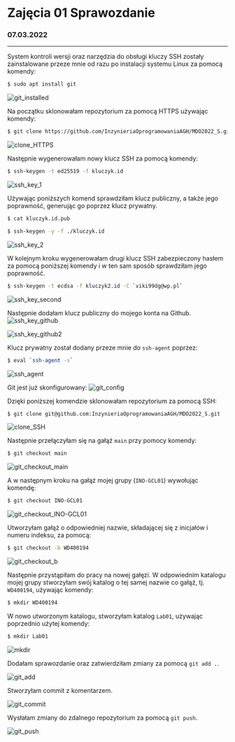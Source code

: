 # Zajęcia 01 Sprawozdanie
### 07.03.2022
---
System kontroli wersji oraz narzędzia do obsługi kluczy SSH zostały zainstalowane przeze mnie od razu po instalacji systemu Linux za pomocą komendy:
```bash
$ sudo apt install git
```
![git_installed](./git_installed.png)

Na początku sklonowałam repozytorium za pomocą HTTPS używając komendy:
```bash
$ git clone https://github.com/InzynieriaOprogramowaniaAGH/MDO2022_S.git
```
![clone_HTTPS](./clone_HTTPS.png)

Następnie wygenerowałam nowy klucz SSH za pomocą komendy:
```bash
$ ssh-keygen -t ed25519 -f kluczyk.id
```
![ssh_key_1](./ssh_key_1.png)

Używając poniższych komend sprawdziłam klucz publiczny, a także jego poprawność, generując go poprzez klucz prywatny.
```bash
$ cat kluczyk.id.pub
```
```bash
$ ssh-keygen -y -f ./kluczyk.id
```
![ssh_key_2](./ssh_key_2.png)

W kolejnym kroku wygenerowałam drugi klucz SSH zabezpieczony hasłem za pomocą poniższej komendy i w ten sam sposób sprawdziłam jego poprawność.

```bash
$ ssh-keygen -t ecdsa -f kluczyk2.id -C `viki99dg@wp.pl`
```

![ssh_key_second](./ssh_key_second.png)

Następnie dodałam klucz publiczny do mojego konta na Github.
![ssh_key_github](./ssh_key_github.png)

![ssh_key_github2](./ssh_key_github2.png)

Klucz prywatny został dodany przeze mnie do `ssh-agent` poprzez:
```bash
$ eval `ssh-agent -s`
```
![ssh_agent](./ssh_agent.png)

Git jest już skonfigurowany:
![git_config](./git_config.png)

Dzięki poniższej komendzie sklonowałam repozytorium za pomocą SSH:
```bash
$ git clone git@github.com:InzynieriaOprogramowaniaAGH/MDO2022_S.git
```
![clone_SSH](./clone_SSH.png)

Następnie przełączyłam się na gałąź `main` przy pomocy komendy:
```bash
$ git checkout main
```
![git_checkout_main](./git_checkout_main.png)

A w następnym kroku na gałąź mojej grupy (`INO-GCL01`) wywołując komendę:
```bash
$ git checkout INO-GCL01
```
![git_checkout_INO-GCL01](./git_checkout_INO-GCL01.png)

Utworzyłam gałąź o odpowiedniej nazwie, składającej się z inicjałów i numeru indeksu, za pomocą:
```bash
$ git checkout -b WD400194
```
![git_checkout_b](./git_checkout_b.png)

Następnie przystąpiłam do pracy na nowej gałęzi. W odpowiednim katalogu mojej grupy stworzyłam swój katalog o tej samej nazwie co gałąź, tj. `WD400194`, używając komendy:
```bash
$ mkdir WD400194
```
W nowo utworzonym katalogu, stworzyłam katalog `Lab01`, używając poprzednio użytej komendy:
```bash
$ mkdir Lab01
```
![mkdir](./mkdir.png)

Dodałam sprawozdanie oraz zatwierdziłam zmiany za pomocą `git add .`.

![git_add](./git_add.png)

Stworzyłam commit z komentarzem.

![git_commit](./git_commit.png)

Wysłałam zmiany do zdalnego repozytorium za pomocą `git push`.

![git_push](./git_push.png)

